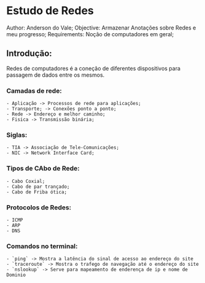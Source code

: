 # Estudo de Redes

Author: Anderson do Vale;
Objective: Armazenar Anotações sobre Redes e meu progresso;
Requirements: Noção de computadores em geral;

## Introdução:

Redes de computadores é a coneção de diferentes dispositivos para
passagem de dados entre os mesmos.

### Camadas de rede:
    - Aplicação -> Processos de rede para aplicações;
    - Transporte; -> Conexões ponto a ponto;
    - Rede -> Endereço e melhor caminho;
    - Fisica -> Transmissão binária;

### Siglas:
    - TIA -> Associação de Tele-Comunicações;
    - NIC -> Network Interface Card;


### Tipos de CAbo de Rede:
    - Cabo Coxial;
    - Cabo de par trançado;
    - Cabo de Friba ótica;

### Protocolos de Redes:
    - ICMP
    - ARP
    - DNS

### Comandos no terminal:
    - `ping` -> Mostra a latência do sinal de acesso ao endereço do site
    - `traceroute` -> Mostra o trafego de navegação até o endereço do site
    - `nslookup` -> Serve para mapeamento de enderença de ip e nome de Dominio

